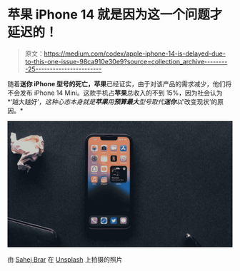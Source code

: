 # 苹果 iPhone 14 就是因为这一个问题才延迟的！

> 原文：<https://medium.com/codex/apple-iphone-14-is-delayed-due-to-this-one-issue-98ca910e30e9?source=collection_archive---------25----------------------->

随着**迷你 iPhone 型号的死亡，苹果**已经证实，由于对该产品的需求减少，他们将不会发布 iPhone 14 Mini。这款手机占**苹果**总收入的不到 15%，因为社会认为*‘越大越好’，*这种心态本身就是**苹果**用**预算最大**型号取代**迷你**以*‘改变现状’的原因。*

![](img/f4cbc1a3efb1a594cd0b5008ef000314.png)

由 [Sahej Brar](https://unsplash.com/@sahejbrar_?utm_source=medium&utm_medium=referral) 在 [Unsplash](https://unsplash.com?utm_source=medium&utm_medium=referral) 上拍摄的照片
